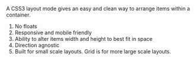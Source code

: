A CSS3 layout mode gives an easy and clean way to arrange items within a container.

1. No floats
1. Responsive and mobile friendly
1. Ability to alter items width and height to best fit in space
1. Direction agnostic
1. Built for small scale layouts. Grid is for more large scale layouts.



